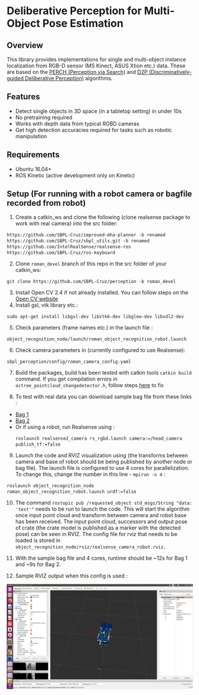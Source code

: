 # Deliberative Perception for Multi-Object Pose Estimation

Overview
--------
This library provides implementations for single and multi-object instance localization from RGB-D sensor (MS Kinect, ASUS Xtion etc.) data. These are based on the <a href="http://www.cs.cmu.edu/~venkatrn/papers/icra16a.pdf">PERCH (Perception via Search)</a> and <a href="http://www.cs.cmu.edu/~venkatrn/papers/rss16.pdf">D2P (Discriminatively-guided Deliberative Perception)</a> algorithms.

Features
------------
* Detect single objects in 3D space (in a tabletop setting) in under 10s
* No pretraining required
* Works with depth data from typical RGBD cameras
* Get high detection accuracies required for tasks such as robotic manipulation 

Requirements
------------
- Ubuntu 16.04+
- ROS Kinetic (active development only on Kinetic)

Setup (For running with a robot camera or bagfile recorded from robot)
-----
1. Create a catkin_ws and clone the following (clone realsense package to work with real camera) into the src folder:
```
https://github.com/SBPL-Cruz/improved-mha-planner -b renamed
https://github.com/SBPL-Cruz/sbpl_utils.git -b renamed
https://github.com/IntelRealSense/realsense-ros
https://github.com/SBPL-Cruz/ros-keyboard
```
2. Clone ```roman_devel``` branch of this repo in the src folder of your catkin_ws:
```
git clone https://github.com/SBPL-Cruz/perception -b roman_devel
```
3. Install Open CV 2.4 if not already installed. You can follow steps on the <a href="https://docs.opencv.org/2.4/doc/tutorials/introduction/linux_install/linux_install.html">Open CV website</a>
4. Install gsl, vtk library etc.:
```
sudo apt-get install libgsl-dev libvtk6-dev libglew-dev libsdl2-dev
```
5. Check parameters (frame names etc.) in the launch file :
```
object_recognition_node/launch/roman_object_recognition_robot.launch
```
6. Check camera parameters in (currently configured to use Realsense):
```
sbpl_perception/config/roman_camera_config.yaml
```
7. Build the packages, build has been tested with catkin tools ```catkin build``` command. If you get compilation errors in ```octree_pointcloud_changedetector.h```, follow steps <a href="https://github.com/PointCloudLibrary/pcl/issues/2564">here</a> to fix

8. To test with real data you can download sample bag file from these links :
* <a href="https://drive.google.com/file/d/1X4yzLiQTnaXYLKMgNcFwvKDNLZDHyxPz/view?usp=sharing">Bag 1</a>
* <a href="https://drive.google.com/file/d/196hBLNwqhEgh-8tK8u-tqNAjxM6xgTaY/view?usp=sharing">Bag 2</a> 
* Or if using a robot, run Realsense using :
  ```
  roslaunch realsense2_camera rs_rgbd.launch camera:=/head_camera publish_tf:=false
  ```
9. Launch the code and RVIZ visualization using (the transforms between camera and base of robot should be being published by another node or bag file). The launch file is configured to use 4 cores for parallelization. To change this, change the number in this line - ```mpirun -n 4``` : 
```
roslaunch object_recognition_node roman_object_recognition_robot.launch urdf:=false
```
10. The command ```rostopic pub /requested_object std_msgs/String "data: 'test'"``` needs to be run to launch the code. This will start the algorithm once input point cloud and transform between camera and robot base has been received. The input point cloud, successors and output pose of crate (the crate model is published as a marker with the detected pose) can be seen in RVIZ. The config file for rviz that needs to be loaded is stored in ```object_recognition_node/rviz/realsense_camera_robot.rviz```.

11. With the sample bag file and 4 cores, runtime should be ~12s for Bag 1 and ~9s for Bag 2.

12. Sample RVIZ output when this config is used :

![Image of Yaktocat](images/rviz_output.png)



